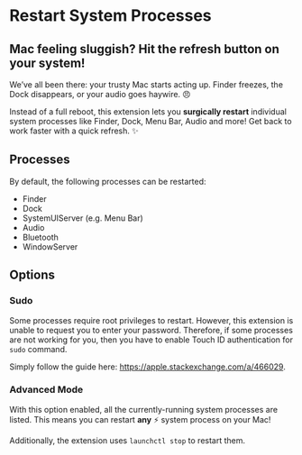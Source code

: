 # Restart System Processes

## Mac feeling sluggish?  Hit the refresh button on your system!

We’ve all been there: your trusty Mac starts acting up. Finder freezes, the Dock disappears, or your audio goes haywire. 😠

Instead of a full reboot, this extension lets you **surgically restart** individual system processes like Finder, Dock, Menu Bar, Audio and more!
Get back to work faster with a quick refresh. ✨

## Processes
By default, the following processes can be restarted:
- Finder
- Dock
- SystemUIServer (e.g. Menu Bar)
- Audio
- Bluetooth
- WindowServer

## Options
### Sudo
Some processes require root privileges to restart. However, this extension is unable to request you to enter your password. 
Therefore, if some processes are not working for you, then you have to enable Touch ID authentication for `sudo` command.

Simply follow the guide here: https://apple.stackexchange.com/a/466029.

### Advanced Mode
With this option enabled, all the currently-running system processes are listed. This means you can restart
**any** ⚡ system process on your Mac!

Additionally, the extension uses `launchctl stop` to restart them.